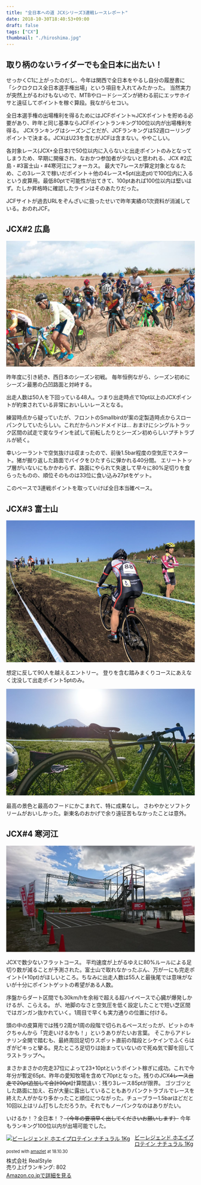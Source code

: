 ```yaml
---
title: "全日本への道 JCXシリーズ3連戦レースレポート"
date: 2018-10-30T18:40:53+09:00
draft: false
tags: ["CX"]
thumbnail: "./hiroshima.jpg"
---
```


## 取り柄のないライダーでも全日本に出たい！

せっかくC1に上がったのだし、今年は関西で全日本をやるし自分の履歴書に「シクロクロス全日本選手権出場」という項目を入れてみたかった。 
当然実力が突然上がるわけもないので、MTBやロードシーズンが終わる前にエッサホイサと遠征してポイントを稼ぐ算段。我ながらセコい。

全日本選手権の出場権利を得るためにはJCFポイント≒JCXポイントを貯める必要があり、昨年と同じ基準ならJCFポイントランキング100位以内が出場権利を得る。
JCXランキングはシーズンごとだが、JCFランキングは52週ローリングポイントで決まる。JCXはU23を含むがJCFは含まない。ややこしい。

各対象レース(JCX+全日本)で50位以内に入らないと出走ポイントのみとなってしまうため、早期に開催され、なおかつ参加者が少ないと思われる、JCX #2広島・#3富士山・#4寒河江にフォーカス。 
最大で7レースが算定対象となるため、この3レースで稼いだポイント＋他の4レース*5pt(出走pt)で100位内に入るという皮算用。最低80ptで可能性が出てきて、100ptあれば100位以内は堅いはず。たしか昇格時に確認したラインはそのあたりだった。

JCFサイトが過去URLをぞんざいに扱ったせいで昨年実績の1次資料が消滅している。おのれJCF。

## JCX#2 広島

![image](./hiroshima.jpg)

昨年度に引き続き、西日本のシーズン初戦。 
毎年恒例ながら、シーズン初めにシーズン最悪の凸凹路面と対峙する。

出走人数は50人を下回っている48人。つまり出走時点で10pt以上のJCXポイントが約束されている非常においしいレースとなる。

練習時点から疑っていたが、フロントのSmallbirdが案の定製造時点からスローパンクしていたらしい。これだからハンドメイドは… 
おまけにシングルトラック区間の試走で変なラインを試して前転したりとシーズン初めらしいプチトラブルが続く。

幸いシーラントで空気抜けは収まったので、前後1.5bar程度の空気圧でスタート。猪が掘り返した路面でバイクをひたすらに弾かれる40分間。
エリートトップ層がいないにもかかわらず、路面にやられて失速して早々に80%足切りを食らったものの、順位そのものは33位に食い込み27ptをゲット。

このペースで3連戦ポイントを取っていけば全日本当確ペース。

## JCX#3 富士山

![image](./fuji.jpg)

想定に反して90人を越えるエントリー。 
登りを含む踏みまくりコースにあえなく沈没して出走ポイント5ptのみ。

![image](./DSC_1705.jpg)


最高の景色と最高のフードにかこまれて、特に成果なし。 
さわやかとソフトクリームがおいしかった。新東名のおかげで余り遠征苦もなかったことは意外。

## JCX#4 寒河江

![image](./DSC_1733.jpg)

JCXで数少ないフラットコース。 
平均速度が上がるゆえに80%ルールによる足切り数が減ることが予測された。富士山で取れなかったぶん、万が一にも完走ポイント(+10pt)がほしいところ。ちなみに出走人数は55人と最後尾では意味がないが十分にポイントゲットの希望がある人数。

序盤からダート区間でも30km/hを余裕で超える超ハイペースで心臓が爆発しかけるが、こらえる。 
が、地脚のなさと空気圧を低く設定したことで短い芝区間ではガンガン抜かれていく。1周目で早くも実力通りの位置に付ける。

頭の中の皮算用では残り2周か1周の段階で切られるペースだったが、ピットのキクちゃんから「完走いけるかも！」というありがたいお言葉。 
そこからアドレナリン全開で踏むも、最終周回足切りスポット直前の階段とシケインでふくらはぎがピキっと攣る。見たところ足切りは始まっていないので死ぬ気で脚を回してラストラップへ。

まさかまさかの完走37位によって23+10ptというポイント稼ぎに成功。これで今年分が暫定65pt、昨年の愛知牧場を含めて70ptとなった。残りのJCX~~4レース出走で20pt追加して合計90pt~~計算間違い：残り3レース85ptが限界。
ゴツゴツとした路面に加え、石が大量に露出していることもありパンクトラブルでレースを終えた人がかなり多かったこと順位につながった。チューブラー1.5barほどだと10回以上はリム打ちしただろうか。それでもノーパンクなのはありがたい。

いけるか！？全日本！？~~（今年の要項早く出してくださいお願いします）~~ 
今年もランキング100位以内が出場可能でした。

<div class="amazlet-box" style="margin-bottom:0px;"><div class="amazlet-image" style="float:left;margin:0px 12px 1px 0px;"><a href="http://www.amazon.co.jp/exec/obidos/ASIN/B0060GI8DE/gensobunya-22/ref=nosim/" name="amazletlink" target="_blank"><img src="https://images-fe.ssl-images-amazon.com/images/I/51eWvljgBdL._SL160_.jpg" alt="ビーレジェンド ホエイプロテイン ナチュラル 1Kg" style="border: none;" /></a></div><div class="amazlet-info" style="line-height:120%; margin-bottom: 10px"><div class="amazlet-name" style="margin-bottom:10px;line-height:120%"><a href="http://www.amazon.co.jp/exec/obidos/ASIN/B0060GI8DE/gensobunya-22/ref=nosim/" name="amazletlink" target="_blank">ビーレジェンド ホエイプロテイン ナチュラル 1Kg</a><div class="amazlet-powered-date" style="font-size:80%;margin-top:5px;line-height:120%">posted with <a href="http://www.amazlet.com/" title="amazlet" target="_blank">amazlet</a> at 18.10.30</div></div><div class="amazlet-detail">株式会社 RealStyle <br />売り上げランキング: 802<br /></div><div class="amazlet-sub-info" style="float: left;"><div class="amazlet-link" style="margin-top: 5px"><a href="http://www.amazon.co.jp/exec/obidos/ASIN/B0060GI8DE/gensobunya-22/ref=nosim/" name="amazletlink" target="_blank">Amazon.co.jpで詳細を見る</a></div></div></div><div class="amazlet-footer" style="clear: left"></div></div>
